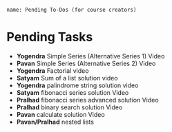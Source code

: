 ```ngMeta
name: Pending To-Dos (for course creators)
```

# Pending Tasks

- **Yogendra** Simple Series (Alternative Series 1) Video
- **Pavan** Simple Series (Alternative Series 2) Video
- **Yogendra** Factorial video
- **Satyam** Sum of a list solution video
- **Yogendra** palindrome string solution video
- **Satyam** fibonacci series solution Video
- **Pralhad** fibonacci series advanced solution Video
- **Pralhad** binary search solution Video
- **Pavan** calculate solution Video
- **Pavan/Pralhad** nested lists
